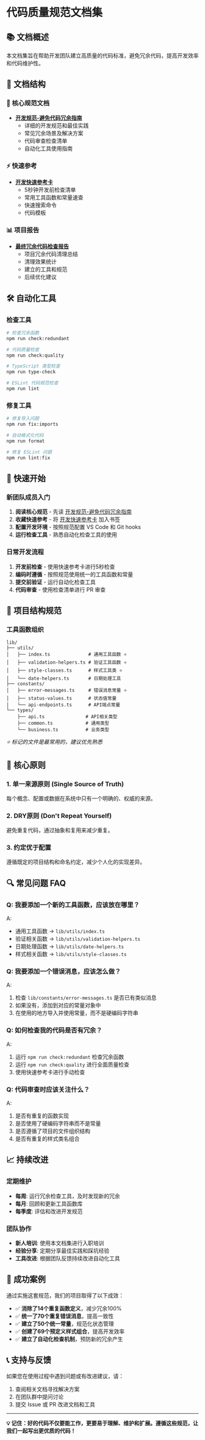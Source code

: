 # 代码质量规范文档集

## 📚 文档概述

本文档集旨在帮助开发团队建立高质量的代码标准，避免冗余代码，提高开发效率和代码维护性。

## 📖 文档结构

### 🎯 核心规范文档
- **[开发规范-避免代码冗余指南](./开发规范-避免代码冗余指南.md)**
  - 详细的开发规范和最佳实践
  - 常见冗余场景及解决方案
  - 代码审查检查清单
  - 自动化工具使用指南

### ⚡ 快速参考
- **[开发快速参考卡](./开发快速参考卡.md)**
  - 5秒钟开发前检查清单
  - 常用工具函数和常量速查
  - 快速搜索命令
  - 代码模板

### 📊 项目报告
- **[最终冗余代码检查报告](./最终冗余代码检查报告.md)**
  - 项目冗余代码清理总结
  - 清理效果统计
  - 建立的工具和规范
  - 后续优化建议

## 🛠️ 自动化工具

### 检查工具
```bash
# 检查冗余函数
npm run check:redundant

# 代码质量检查
npm run check:quality

# TypeScript 类型检查
npm run type-check

# ESLint 代码规范检查
npm run lint
```

### 修复工具
```bash
# 修复导入问题
npm run fix:imports

# 自动格式化代码
npm run format

# 修复 ESLint 问题
npm run lint:fix
```

## 🚀 快速开始

### 新团队成员入门
1. **阅读核心规范** - 先读 [开发规范-避免代码冗余指南](./开发规范-避免代码冗余指南.md)
2. **收藏快速参考** - 将 [开发快速参考卡](./开发快速参考卡.md) 加入书签
3. **配置开发环境** - 按照规范配置 VS Code 和 Git hooks
4. **运行检查工具** - 熟悉自动化检查工具的使用

### 日常开发流程
1. **开发前检查** - 使用快速参考卡进行5秒检查
2. **编码时遵循** - 按照规范使用统一的工具函数和常量
3. **提交前验证** - 运行自动化检查工具
4. **代码审查** - 使用检查清单进行 PR 审查

## 📁 项目结构规范

### 工具函数组织
```
lib/
├── utils/
│   ├── index.ts              # 通用工具函数 ⭐
│   ├── validation-helpers.ts # 验证工具函数 ⭐
│   ├── style-classes.ts      # 样式工具类 ⭐
│   └── date-helpers.ts       # 日期处理工具
├── constants/
│   ├── error-messages.ts     # 错误消息常量 ⭐
│   ├── status-values.ts      # 状态值常量
│   └── api-endpoints.ts      # API端点常量
└── types/
    ├── api.ts               # API相关类型
    ├── common.ts            # 通用类型
    └── business.ts          # 业务类型
```

*⭐ 标记的文件是最常用的，建议优先熟悉*

## 🎯 核心原则

### 1. 单一来源原则 (Single Source of Truth)
每个概念、配置或数据在系统中只有一个明确的、权威的来源。

### 2. DRY原则 (Don't Repeat Yourself)
避免重复代码，通过抽象和复用来减少重复。

### 3. 约定优于配置
遵循既定的项目结构和命名约定，减少个人化的实现差异。

## 🔍 常见问题 FAQ

### Q: 我要添加一个新的工具函数，应该放在哪里？
A: 
- 通用工具函数 → `lib/utils/index.ts`
- 验证相关函数 → `lib/utils/validation-helpers.ts`
- 日期处理函数 → `lib/utils/date-helpers.ts`
- 样式相关函数 → `lib/utils/style-classes.ts`

### Q: 我要添加一个错误消息，应该怎么做？
A: 
1. 检查 `lib/constants/error-messages.ts` 是否已有类似消息
2. 如果没有，添加到对应的常量对象中
3. 在使用的地方导入并使用常量，而不是硬编码字符串

### Q: 如何检查我的代码是否有冗余？
A: 
1. 运行 `npm run check:redundant` 检查冗余函数
2. 运行 `npm run check:quality` 进行全面质量检查
3. 使用快速参考卡进行手动检查

### Q: 代码审查时应该关注什么？
A: 
1. 是否有重复的函数实现
2. 是否使用了硬编码字符串而不是常量
3. 是否遵循了项目的文件组织结构
4. 是否有重复的样式类名组合

## 📈 持续改进

### 定期维护
- **每周**: 运行冗余检查工具，及时发现新的冗余
- **每月**: 回顾和更新工具函数库
- **每季度**: 评估和改进开发规范

### 团队协作
- **新人培训**: 使用本文档集进行入职培训
- **经验分享**: 定期分享最佳实践和踩坑经验
- **工具改进**: 根据团队反馈持续改进自动化工具

## 🎉 成功案例

通过实施这套规范，我们的项目取得了以下成效：

- ✅ **消除了14个重复函数定义**，减少冗余100%
- ✅ **统一了70个重复错误消息**，提高一致性
- ✅ **建立了50个统一常量**，规范化状态管理
- ✅ **创建了69个预定义样式组合**，提高开发效率
- ✅ **建立了自动化检查机制**，预防新的冗余产生

## 📞 支持与反馈

如果您在使用过程中遇到问题或有改进建议，请：

1. 查阅相关文档寻找解决方案
2. 在团队群中提问讨论
3. 提交 Issue 或 PR 改进文档和工具

---

**💡 记住：好的代码不仅要能工作，更要易于理解、维护和扩展。遵循这些规范，让我们一起写出更优质的代码！**
